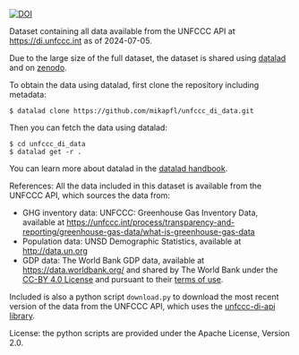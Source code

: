 [![DOI](https://zenodo.org/badge/DOI/10.5281/zenodo.12664477.svg)](10.5281/zenodo.12664477)

Dataset containing all data available from the UNFCCC API at https://di.unfccc.int as of 2024-07-05.

Due to the large size of the full dataset, the dataset is shared using [datalad](https://www.datalad.org/) and on [zenodo](https://doi.org/10.5281/zenodo.12657469).

To obtain the data using datalad, first clone the repository including metadata:
```shell
$ datalad clone https://github.com/mikapfl/unfccc_di_data.git
```
Then you can fetch the data using datalad:
```shell
$ cd unfccc_di_data
$ datalad get -r .
```
You can learn more about datalad in the [datalad handbook](http://handbook.datalad.org).

References:
All the data included in this dataset is available from the UNFCCC API, which sources the data from:
* GHG inventory data: UNFCCC: Greenhouse Gas Inventory Data, available at https://unfccc.int/process/transparency-and-reporting/greenhouse-gas-data/what-is-greenhouse-gas-data
* Population data: UNSD Demographic Statistics, available at http://data.un.org
* GDP data: The World Bank GDP data, available at https://data.worldbank.org/ and shared by The World Bank under the [CC-BY 4.0 License](https://creativecommons.org/licenses/by/4.0/) and pursuant to their [terms of use](https://data.worldbank.org/summary-terms-of-use).

Included is also a python script `download.py` to download the most recent version of the data from the UNFCCC API, which uses the [unfccc-di-api library](https://pypi.org/project/unfccc-di-api/).

License: the python scripts are provided under the Apache License, Version 2.0.
